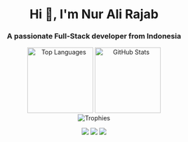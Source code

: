 <h1 align="center">Hi 👋, I'm Nur Ali Rajab</h1>
<h3 align="center">A passionate Full-Stack developer from Indonesia</h3>

<!-- Stats section -->
<div align="center">
  <img src="https://github-readme-stats.vercel.app/api/top-langs?username=narajab&theme=tokyonight&show_icons=true&locale=en&layout=compact" alt="Top Languages" height="150" />
  <img src="https://github-readme-stats.vercel.app/api?username=narajab&theme=tokyonight&show_icons=true&locale=en&include_all_commits=true" alt="GitHub Stats" height="150" />
</div>

<!-- GitHub Trophies -->
<div align="center">
  <img src="https://github-profile-trophy.vercel.app/?username=narajab&theme=gruvbox&no-frame=true&title=MultiLanguage,Repositories,PullRequest,Experience,Followers,Commits" alt="Trophies" />
</div>

<p align="center">
  <a href="https://www.linkedin.com/in/nur-ali-rajab-338b38286/"><img src="https://img.shields.io/badge/-LinkedIn-blue?logo=linkedin&logoColor=white" /></a>
  <a href="https://www.instagram.com/_alirajab3/"><img src="https://img.shields.io/badge/-Instagram-purple?logo=instagram&logoColor=white" /></a>
  <a href="https://mail.google.com/mail/?view=cm&fs=1&to=nuralirajab03@gmail.com"><img src="https://img.shields.io/badge/-Email-c14438?logo=gmail&logoColor=white" /></a>
</p>
